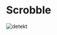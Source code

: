 # Scrobble

![detekt](https://github.com/Sh4dowSoul/Scrobble/workflows/detekt/badge.svg?event=issues)
